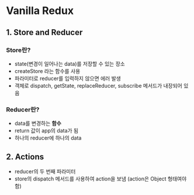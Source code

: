 # Vanilla Redux

## 1. Store and Reducer

### Store란?

- state(변경이 일어나는 data)를 저장할 수 있는 장소
- createStore 라는 함수를 사용
- 파라미터로 reducer를 입력하지 않으면 에러 발생
- 객체로 dispatch, getState, replaceReducer, subscribe 메서드가 내장되어 있음

### Reducer란?

- data를 변경하는 **함수**
- return 값이 app의 data가 됨
- 하나의 reducer에 하나의 data

## 2. Actions

- reducer의 두 번째 파라미터
- store의 dispatch 메서드를 사용하여 action을 보냄 (action은 Object 형태여야 함)
